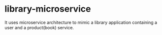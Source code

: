 # library-microservice
It uses microservice architecture to mimic a library application containing a user and a product(book) service.
